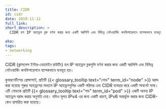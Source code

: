 ```yaml
---
title: CIDR
id: cidr
date: 2019-11-12
full_link: 
short_description: >
  CIDR হল IP অ্যাড্রেস ব্লক বর্ণনা করার জন্য একটি স্বরলিপি এবং বিভিন্ন নেটওয়ার্কিং কনফিগারেশনে ব্যাপকভাবে ব্যবহৃত হয়।

aka:
tags:
- networking
---
```

CIDR (ক্লাসলেস ইন্টার-ডোমেইন রাউটিং) হল IP অ্যাড্রেস ব্লকগুলি বর্ণনা করার জন্য একটি স্বরলিপি এবং বিভিন্ন নেটওয়ার্কিং কনফিগারেশনে ব্যাপকভাবে ব্যবহৃত হয়।

<!--more-->

কুবারনেটিসের প্রেক্ষাপটে, প্রতিটি {{< glossary_tooltip text="নোড" term_id="node" >}} বরাদ্দ করা হয়েছে শুরুর অ্যাড্রেসের মাধ্যমে IP অ্যাড্রেসগুলির একটি পরিসর এবং CIDR ব্যবহার করে একটি সাবনেট মাস্ক। এটি নোডকে প্রতিটি {{< glossary_tooltip text="পড" term_id="pod" >}} একটি অনন্য IP অ্যাড্রেস বরাদ্দ করার অনুমতি দেয়। যদিও মূলত IPv4 এর জন্য একটি ধারণা, IPv6 অন্তর্ভুক্ত করার জন্য CIDR-কেও প্রসারিত করা হয়েছে। 
